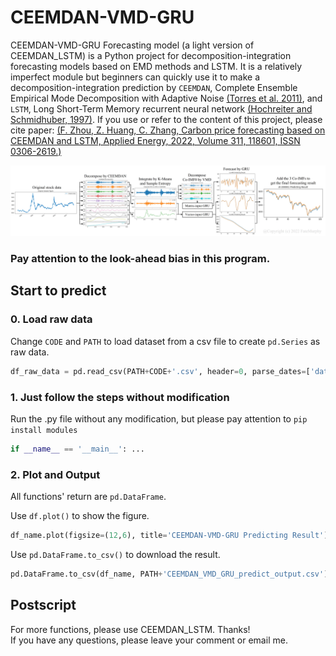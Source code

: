 CEEMDAN-VMD-GRU
===
CEEMDAN-VMD-GRU Forecasting model (a light version of CEEMDAN_LSTM) is a Python project for decomposition-integration forecasting models based on EMD methods and LSTM. It is a relatively imperfect module but beginners can quickly use it to make a decomposition-integration prediction by `CEEMDAN`, Complete Ensemble Empirical Mode Decomposition with Adaptive Noise [(Torres et al. 2011)](https://ieeexplore.ieee.org/abstract/document/5947265/), and `LSTM`, Long Short-Term Memory recurrent neural network [(Hochreiter and Schmidhuber, 1997)](https://ieeexplore.ieee.org/abstract/document/6795963). If you use or refer to the content of this project, please cite paper: [(F. Zhou, Z. Huang, C. Zhang,
Carbon price forecasting based on CEEMDAN and LSTM, Applied Energy, 2022, Volume 311, 118601, ISSN 0306-2619.)](https://doi.org/10.1016/j.apenergy.2022.118601.)

![](https://github.com/FateMurphy/CEEMDAN-VMD-GRU/blob/main/CEEMDAN-VMD-GRU%20predictor%20flowchart.jpg)
### Pay attention to the look-ahead bias in this program.
## Start to predict
### 0. Load raw data
Change `CODE` and `PATH` to load dataset from a csv file to create `pd.Series` as raw data.
```python
df_raw_data = pd.read_csv(PATH+CODE+'.csv', header=0, parse_dates=['date'], date_parser=lambda x: datetime.datetime.strptime(x, '%Y%m%d'))
```
### 1. Just follow the steps without modification
Run the .py file without any modification, but please pay attention to `pip install modules`
```python
if __name__ == '__main__': ...
```

### 2. Plot and Output
All functions' return are `pd.DataFrame`.  

Use `df.plot()` to show the figure.
```python
df_name.plot(figsize=(12,6), title='CEEMDAN-VMD-GRU Predicting Result')
```

Use `pd.DataFrame.to_csv()` to download the result.
```python
pd.DataFrame.to_csv(df_name, PATH+'CEEMDAN_VMD_GRU_predict_output.csv')
```

## Postscript
For more functions, please use CEEMDAN_LSTM. Thanks!  
If you have any questions, please leave your comment or email me.
